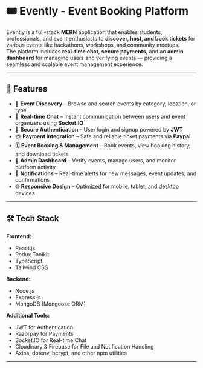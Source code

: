 # 🎟️ Evently - Event Booking Platform

Evently is a full-stack **MERN** application that enables students, professionals, and event enthusiasts to **discover, host, and book tickets** for various events like hackathons, workshops, and community meetups.  
The platform includes **real-time chat**, **secure payments**, and an **admin dashboard** for managing users and verifying events — providing a seamless and scalable event management experience.

---

## 🚀 Features

- 🧭 **Event Discovery** – Browse and search events by category, location, or type  
- 💬 **Real-time Chat** – Instant communication between users and event organizers using **Socket.IO**  
- 🔐 **Secure Authentication** – User login and signup powered by **JWT**  
- 💳 **Payment Integration** – Safe and reliable ticket payments via **Paypal**  
- 🗓️ **Event Booking & Management** – Book events, view booking history, and download tickets  
- 🧠 **Admin Dashboard** – Verify events, manage users, and monitor platform activity  
- 📢 **Notifications** – Real-time alerts for new messages, event updates, and confirmations  
- 🌐 **Responsive Design** – Optimized for mobile, tablet, and desktop devices  

---

## 🛠️ Tech Stack

**Frontend:**
- React.js  
- Redux Toolkit  
- TypeScript  
- Tailwind CSS  

**Backend:**
- Node.js  
- Express.js  
- MongoDB (Mongoose ORM)  

**Additional Tools:**
- JWT for Authentication  
- Razorpay for Payments  
- Socket.IO for Real-time Chat  
- Cloudinary & Firebase for File and Notification Handling  
- Axios, dotenv, bcrypt, and other npm utilities  

---
